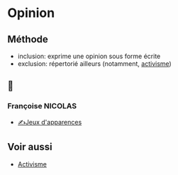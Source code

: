 # Opinion

## Méthode

* inclusion: exprime une opinion sous forme écrite
* exclusion: répertorié ailleurs (notamment, [activisme](./activ.md))

## 📁

### <a id="nicolas"></a>Françoise NICOLAS
* [✍Jeux d'apparences](./nicolas-japp.md)

## Voir aussi
* [Activisme](./activ.md)
